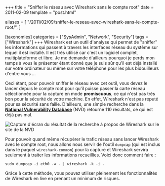 +++
title = "Sniffer le réseau avec Wireshark sans le compte root"
date = 2011-02-09
template = "post.html"

aliases = [
  "/2011/02/09/sniffer-le-reseau-avec-wireshark-sans-le-compte-root/",
]

[taxonomies]
categories = ["SysAdmin", "Network", "Security"]
tags = ["Wireshark"]
+++
Wireshark est un outil d'analyse qui permet de "sniffer" les informations qui
passent à travers les interfaces réseau du système sur lequel il est installé.
Il est très utilisé car c'est un logiciel complet, multiplateforme et libre. Je
me demande d'ailleurs pourquoi je perds mon temps à vous le présenter étant
donné que je suis sûr qu'il est déjà installé sur votre ordinateur ou même sur
votre téléphone pour les plus bidouilleurs d'entre vous ...

Ceci étant, pour pouvoir sniffer le réseau avec cet outil, vous devez le lancer
depuis le compte root pour qu'il puisse passer la carte réseau sélectionnée pour
la capture en mode **promiscuous**, ce qui n'est pas très bon pour la sécurité
de votre machine. En effet, Wireshark n'est pas réputé pour sa sécurité sans
faille. D'ailleurs, une simple recherche dans la **[National Vulnerability
Database][nvd]** (NVD) retourne 110 résultats, ce qui est déjà pas mal.

<!-- more -->

![Capture d'écran du résultat de la recherche à propos de Wireshark sur le site
de la NVD][nvd-wireshark]

Pour pouvoir quand même récupérer le trafic réseau sans lancer Wireshark avec le
compte root, nous allons nous servir de l'outil `dumpcap` (qui est inclus dans
le paquet `wireshark-common`) pour la capture et Wireshark servira seulement à
traiter les informations recueillies. Voici donc comment faire :

```
sudo dumpcap -i eth0 -w - | wireshark -k -i -
```

Grâce à cette méthode, vous pouvez utiliser pleinement les fonctionnalités de
Wireshark en live en prenant un minimum de risques.

 [nvd]: https://nvd.nist.gov/
 [nvd-wireshark]: nvd-wireshark.png "Capture d'écran du résultat de la recherche à propos de Wireshark sur le site de la NVD"
